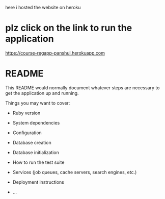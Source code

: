 here i hosted the website on heroku 
# plz click on the link to run the application 
https://course-regapp-panshul.herokuapp.com


# README

This README would normally document whatever steps are necessary to get the
application up and running.

Things you may want to cover:

* Ruby version

* System dependencies

* Configuration

* Database creation

* Database initialization

* How to run the test suite

* Services (job queues, cache servers, search engines, etc.)

* Deployment instructions

* ...
